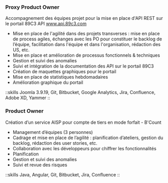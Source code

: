 ### Proxy Product Owner

Accompagnement des équipes projet pour la mise en place d'API REST sur le portail 89C3 API www.api.89c3.com

- Mise en place de l'agilité dans des projets transverses :
mise en place de process agiles, échanges avec les PO pour constituer le backlog de l’équipe,
facilitation dans l'équipe et dans l'organisation, rédaction des US, etc.
- Mise en place et amélioration de processus fonctionnels & techniques
- Gestion et suivi des anomalies
- Suivi et intégration de la documentation des API sur le portail 89C3
- Création de maquettes graphiques pour le portail
- Mise en place de statistiques hebdomadaires
- Amélioration graphique du portail

::skills
Joomla 3.9.19, Git, Bitbucket, Google Analytics, Jira, Confluence, Adobe XD, Yammer
::

### Product Owner

Création d’un service AISP pour compte de tiers en mode forfait - B'Count

- Management d’équipes (3 personnes)
- Cadrage et mise en place de l’agilité : 
planification d’ateliers, gestion du backlog, rédaction des user stories, etc.
- Collaboration avec les développeurs pour chiffrer les fonctionnalités
- Planification
- Gestion et suivi des anomalies
- Suivi et revue des risques

::skills
Java, Angular, Git, Bitbucket, Jira, Confluence
::
